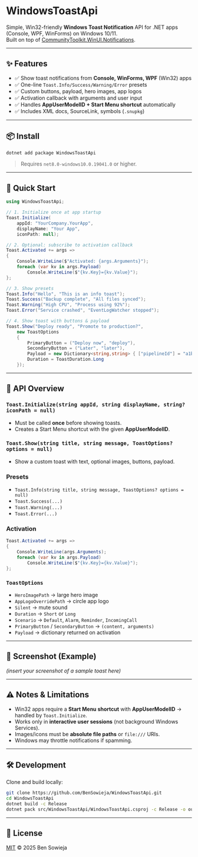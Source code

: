 ﻿# WindowsToastApi

Simple, Win32-friendly **Windows Toast Notification** API for .NET apps (Console, WPF, WinForms) on Windows 10/11.  
Built on top of [CommunityToolkit.WinUI.Notifications](https://www.nuget.org/packages/CommunityToolkit.WinUI.Notifications).

---

## ✨ Features

- ✅ Show toast notifications from **Console, WinForms, WPF** (Win32) apps  
- ✅ One-line `Toast.Info/Success/Warning/Error` presets  
- ✅ Custom buttons, payload, hero images, app logos  
- ✅ Activation callback with arguments and user input  
- ✅ Handles **AppUserModelID + Start Menu shortcut** automatically  
- ✅ Includes XML docs, SourceLink, symbols (`.snupkg`)

---

## 📦 Install

```powershell
dotnet add package WindowsToastApi
````

> Requires `net8.0-windows10.0.19041.0` or higher.

---

## 🚀 Quick Start

```csharp
using WindowsToastApi;

// 1. Initialize once at app startup
Toast.Initialize(
    appId: "YourCompany.YourApp",
    displayName: "Your App",
    iconPath: null);

// 2. Optional: subscribe to activation callback
Toast.Activated += args =>
{
    Console.WriteLine($"Activated: {args.Arguments}");
    foreach (var kv in args.Payload)
        Console.WriteLine($"{kv.Key}={kv.Value}");
};

// 3. Show presets
Toast.Info("Hello", "This is an info toast");
Toast.Success("Backup complete", "All files synced");
Toast.Warning("High CPU", "Process using 92%");
Toast.Error("Service crashed", "EventLogWatcher stopped");

// 4. Show toast with buttons & payload
Toast.Show("Deploy ready", "Promote to production?",
    new ToastOptions
    {
        PrimaryButton = ("Deploy now", "deploy"),
        SecondaryButton = ("Later", "later"),
        Payload = new Dictionary<string,string> { ["pipelineId"] = "a1b2c3" },
        Duration = ToastDuration.Long
    });
```

---

## 🔧 API Overview

### `Toast.Initialize(string appId, string displayName, string? iconPath = null)`

* Must be called **once** before showing toasts.
* Creates a Start Menu shortcut with the given **AppUserModelID**.

### `Toast.Show(string title, string message, ToastOptions? options = null)`

* Show a custom toast with text, optional images, buttons, payload.

### Presets

* `Toast.Info(string title, string message, ToastOptions? options = null)`
* `Toast.Success(...)`
* `Toast.Warning(...)`
* `Toast.Error(...)`

### Activation

```csharp
Toast.Activated += args =>
{
    Console.WriteLine(args.Arguments);
    foreach (var kv in args.Payload)
        Console.WriteLine($"{kv.Key}={kv.Value}");
};
```

### `ToastOptions`

* `HeroImagePath` → large hero image
* `AppLogoOverridePath` → circle app logo
* `Silent` → mute sound
* `Duration` → `Short` or `Long`
* `Scenario` → `Default`, `Alarm`, `Reminder`, `IncomingCall`
* `PrimaryButton` / `SecondaryButton` → `(content, arguments)`
* `Payload` → dictionary returned on activation

---

## 📸 Screenshot (Example)

*(insert your screenshot of a sample toast here)*

---

## ⚠️ Notes & Limitations

* Win32 apps require a **Start Menu shortcut** with **AppUserModelID** → handled by `Toast.Initialize`.
* Works only in **interactive user sessions** (not background Windows Services).
* Images/icons must be **absolute file paths** or `file:///` URIs.
* Windows may throttle notifications if spamming.

---

## 🛠 Development

Clone and build locally:

```bash
git clone https://github.com/BenSowieja/WindowsToastApi.git
cd WindowsToastApi
dotnet build -c Release
dotnet pack src/WindowsToastApi/WindowsToastApi.csproj -c Release -o out
```

---

## 📄 License

[MIT](LICENSE) © 2025 Ben Sowieja
